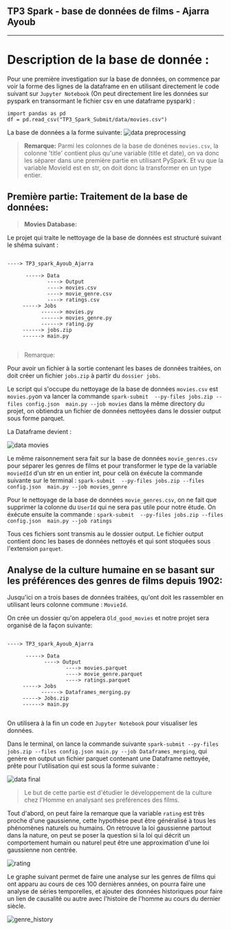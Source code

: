 ## TP3 Spark - base de données de films - Ajarra Ayoub
----------------------
# Description de la base de donnée : 


Pour une première investigation sur la base de données, on commence par voir la forme des lignes de la dataframe en en utilisant directement le code suivant sur `Jupyter Notebook` (On peut directement lire les données sur pyspark en transormant le fichier csv en une dataframe pyspark) :
```
import pandas as pd
df = pd.read_csv("TP3_Spark_Submit/data/movies.csv")
```

La base de données a la forme suivante: 
![data preprocessing](data_investigation.PNG)

> **Remarque:** 
Parmi les colonnes de la base de donénes `movies.csv`, la colonne 'title' contient plus qu'une variable (title et date), on va donc les séparer dans une première partie en utilisant PySpark. Et vu que la variable MovieId est en str, on doit donc la transformer en un type entier.

## Première partie: Traitement de la base de données: 

> **Movies Database:** 

Le projet qui traite le nettoyage de la base de données est structuré suivant le shéma suivant :

```

----> TP3_spark_Ayoub_Ajarra     

      -----> Data      
             ----> Output 
             ----> movies.csv
             ----> movie_genre.csv
             ----> ratings.csv
     -----> Jobs
           ------> movies.py
           ------> movies_genre.py
           ------> rating.py
     ------> jobs.zip
     ------> main.py     
      
```



> Remarque: 

Pour avoir un fichier à la sortie contenant les bases de données traitées, on doit créer un fichier `jobs.zip` à partir du `dossier jobs`.

Le script qui s'occupe du nettoyage de la base de données `movies.csv` est `movies.py`on va lancer la commande `spark-submit  --py-files jobs.zip --files config.json  main.py --job movies` dans la même directory du projet, on obtiendra un fichier de données nettoyées dans le dossier output sous forme parquet.

La Dataframe devient :

![data movies](picture1.PNG)

Le même raisonnement sera fait sur la base de données  `movie_genres.csv` pour séparer les genres de films et pour transformer le type de la variable `moviedId` d'un str en un entier int, pour celà on éxécute la commande suivante sur le terminal : `spark-submit  --py-files jobs.zip --files config.json  main.py --job movies_genre`

Pour le nettoyage de la base de données `movie_genres.csv`, on ne fait que supprimer la colonne du `UserId` qui ne sera pas utile pour notre étude. On éxécute ensuite la commande : `spark-submit  --py-files jobs.zip --files config.json  main.py --job ratings`



Tous ces fichiers sont transmis au le dossier output. Le fichier output contient donc les bases de données nettoyés et qui sont stoquées sous l'extension `parquet`.


## Analyse de la culture humaine en se basant sur les préférences des genres de films depuis 1902:

Jusqu'ici on a trois bases de données traitées, qu'ont doit les rassembler en utilisant leurs colonne commune : `MovieId`.

On crée un dossier qu'on appelera `Old_good_movies` et notre projet sera organisé de la façon suivante:

```

----> TP3_spark_Ayoub_Ajarra     

      -----> Data      
            ----> Output 
                   ----> movies.parquet
                   ----> movie_genre.parquet
                   ----> ratings.parquet
     -----> Jobs
           ------> Dataframes_merging.py
     -----> Jobs.zip
     ------> main.py     
      
```

On utilisera à la fin un code en `Jupyter Notebook` pour visualiser les données.

Dans le terminal, on lance la commande suivante `spark-submit --py-files jobs.zip --files config.json main.py --job Dataframes_merging`, qui genère en output un fichier parquet contenant une Dataframe nettoyée, prête pour l'utilisation qui est sous la forme suivante :

![data final](picture2.PNG)

> Le but de cette partie est d'étudier le développement de la culture chez l'Homme en analysant ses préférences des films.

Tout d'abord, on peut faire la remarque que la variable `rating` est très proche d'une gaussienne, cette hypothèse peut être généralisé à tous les phénomènes naturels ou humains. On retrouve la loi gaussienne partout dans la nature, on peut se poser la question si la loi qui décrit un comportement humain ou naturel peut être une approximation d'une loi gaussienne non centrée.

![rating](picture3.PNG)

Le graphe suivant permet de faire une analyse sur les genres de films qui ont apparu au cours de ces 100 dernières années, on pourra faire une analyse de séries temporelles, et ajouter des données historiques pour faire un lien de causalité ou autre avec l'histoire de l'homme au cours du dernier siècle.

![genre_history](picture4.PNG)
